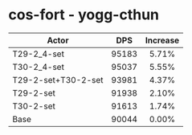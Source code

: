 # cos-fort - yogg-cthun
| Actor | DPS | Increase |
|---|:---:|:---:|
|T29-2_4-set|95183|5.71%|
|T30-2_4-set|95037|5.55%|
|T29-2-set+T30-2-set|93981|4.37%|
|T29-2-set|91938|2.10%|
|T30-2-set|91613|1.74%|
|Base|90044|0.00%|
